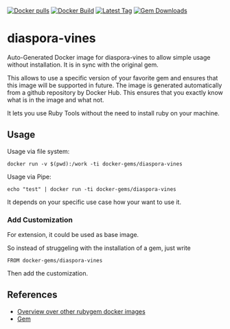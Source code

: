 [![Docker pulls](https://img.shields.io/docker/pulls/rubygem/diaspora-vines.svg)](https://hub.docker.com/r/rubygem/diaspora-vines/)
[![Docker Build](https://img.shields.io/docker/automated/rubygem/diaspora-vines.svg)](https://hub.docker.com/r/rubygem/diaspora-vines/)
[![Latest Tag](https://img.shields.io/github/tag/docker-rubygem/diaspora-vines.svg)](https://hub.docker.com/r/rubygem/diaspora-vines/)
[![Gem Downloads](https://img.shields.io/gem/dt/diaspora-vines.svg)](https://rubygems.org/gems/diaspora-vines/)
# diaspora-vines

Auto-Generated Docker image for diaspora-vines to allow simple usage without installation.
It is in sync with the original gem.

This allows to use a specific version of your favorite gem and ensures that this image will be supported in future.
The image is generated automatically from a github repository by Docker Hub.
This ensures that you exactly know what is in the image and what not.

It lets you use Ruby Tools without the need to install ruby on your machine.

## Usage

Usage via file system:

`docker run -v $(pwd):/work -ti docker-gems/diaspora-vines`

Usage via Pipe:

`echo "test" | docker run -ti docker-gems/diaspora-vines`

It depends on your specific use case how your want to use it.

### Add Customization

For extension, it could be used as base image.

So instead of struggeling with the installation of a gem, just write

`FROM docker-gems/diaspora-vines`

Then add the customization.

## References

 - [Overview over other rubygem docker images](https://github.com/thinkbot/docker-rubygem)
 - [Gem](https://rubygems.org/gems/diaspora-vines/)
